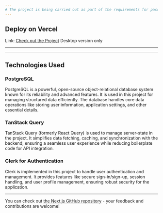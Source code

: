 ```yaml
---
# The project is being carried out as part of the requirements for passing the Web Design course at The Open University.
---
```

## Deploy on Vercel

Link: [Check out the Project](https://schoolmanager-mu.vercel.app/)     Desktop version only


---

---

## Technologies Used

### **PostgreSQL**
PostgreSQL is a powerful, open-source object-relational database system known for its reliability and advanced features. It is used in this project for managing structured data efficiently. The database handles core data operations like storing user information, application settings, and other essential details.

### **TanStack Query**
TanStack Query (formerly React Query) is used to manage server-state in the project. It simplifies data fetching, caching, and synchronization with the backend, ensuring a seamless user experience while reducing boilerplate code for API integration.

### **Clerk for Authentication**
Clerk is implemented in this project to handle user authentication and management. It provides features like secure sign-in/sign-up, session handling, and user profile management, ensuring robust security for the application.

---

You can check out [the Next.js GitHub repository](https://github.com/vercel/next.js) - your feedback and contributions are welcome!


